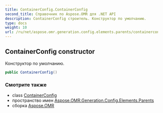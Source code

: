 ```yaml
---
title: ContainerConfig.ContainerConfig
second_title: Справочник по Aspose.OMR для .NET API
description: ContainerConfig строитель. Конструктор по умолчанию.
type: docs
weight: 10
url: /ru/net/aspose.omr.generation.config.elements.parents/containerconfig/containerconfig/
---
```

## ContainerConfig constructor

Конструктор по умолчанию.

```csharp
public ContainerConfig()
```

### Смотрите также

* class [ContainerConfig](../)
* пространство имен [Aspose.OMR.Generation.Config.Elements.Parents](../../containerconfig/)
* сборка [Aspose.OMR](../../../)


